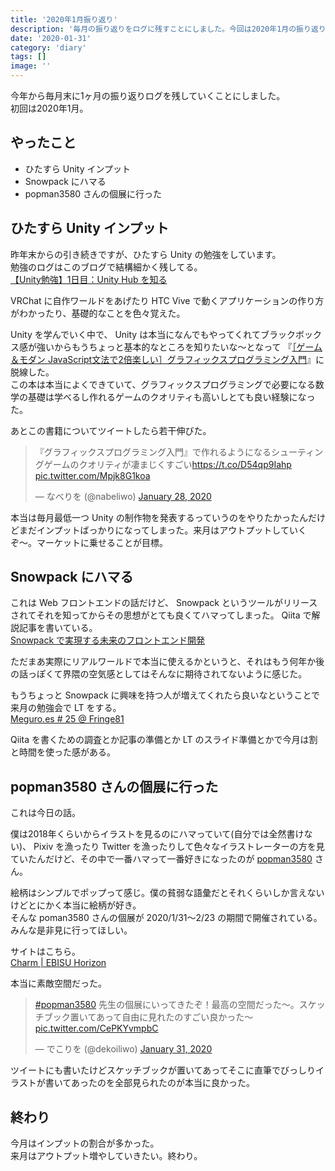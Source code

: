 ```yaml
---
title: '2020年1月振り返り'
description: '毎月の振り返りをログに残すことにしました。今回は2020年1月の振り返り。'
date: '2020-01-31'
category: 'diary'
tags: []
image: ''
---
```


今年から毎月末に1ヶ月の振り返りログを残していくことにしました。  
初回は2020年1月。

## やったこと

- ひたすら Unity インプット
- Snowpack にハマる
- popman3580 さんの個展に行った

## ひたすら Unity インプット

昨年末からの引き続きですが、ひたすら Unity の勉強をしています。  
勉強のログはこのブログで結構細かく残してる。  
[【Unity勉強】1日目：Unity Hub を知る](https://blog.nabeliwo.com/2019/12/unity-study-01/)

VRChat に自作ワールドをあげたり HTC Vive で動くアプリケーションの作り方がわかったり、基礎的なことを色々覚えた。

Unity を学んでいく中で、 Unity は本当になんでもやってくれてブラックボックス感が強いからもうちょっと基本的なところを知りたいな〜となって 『[［ゲーム＆モダン JavaScript文法で2倍楽しい］グラフィックスプログラミング入門](https://gihyo.jp/book/2020/978-4-297-11085-7)』に脱線した。  
この本は本当によくできていて、グラフィックスプログラミングで必要になる数学の基礎は学べるし作れるゲームのクオリティも高いしとても良い経験になった。

あとこの書籍についてツイートしたら若干伸びた。

<blockquote class="twitter-tweet"><p lang="ja" dir="ltr">『グラフィックスプログラミング入門』で作れるようになるシューティングゲームのクオリティが凄まじくすごい<a href="https://t.co/D54qp9Iahp">https://t.co/D54qp9Iahp</a> <a href="https://t.co/Mpjk8G1koa">pic.twitter.com/Mpjk8G1koa</a></p>&mdash; なべりを (@nabeliwo) <a href="https://twitter.com/nabeliwo/status/1222143313936961537?ref_src=twsrc%5Etfw">January 28, 2020</a></blockquote> <script async src="https://platform.twitter.com/widgets.js" charset="utf-8"></script>

本当は毎月最低一つ Unity の制作物を発表するっていうのをやりたかったんだけどまだインプットばっかりになってしまった。来月はアウトプットしていくぞ〜。マーケットに乗せることが目標。

## Snowpack にハマる

これは Web フロントエンドの話だけど、 Snowpack というツールがリリースされてそれを知ってからその思想がとても良くてハマってしまった。 Qiita で解説記事を書いている。  
[Snowpack で実現する未来のフロントエンド開発](https://qiita.com/nabeliwo/items/67cc7f2c67c905eddbc7)

ただまあ実際にリアルワールドで本当に使えるかというと、それはもう何年か後の話っぽくて界隈の空気感としてはそんなに期待されてないように感じた。

もうちょっと Snowpack に興味を持つ人が増えてくれたら良いなということで来月の勉強会で LT をする。  
[Meguro.es # 25 @ Fringe81](https://meguroes.connpass.com/event/159506/)

Qiita を書くための調査とか記事の準備とか LT のスライド準備とかで今月は割と時間を使った感がある。

## popman3580 さんの個展に行った

これは今日の話。

僕は2018年くらいからイラストを見るのにハマっていて(自分では全然書けない)、 Pixiv を漁ったり Twitter を漁ったりして色々なイラストレーターの方を見ていたんだけど、その中で一番ハマって一番好きになったのが [popman3580](https://twitter.com/popman3580) さん。

絵柄はシンプルでポップって感じ。僕の貧弱な語彙だとそれくらいしか言えないけどとにかく本当に絵柄が好き。  
そんな poman3580 さんの個展が 2020/1/31〜2/23 の期間で開催されている。  
みんな是非見に行ってほしい。

サイトはこちら。  
[Charm | EBISU Horizon](https://www.ebisu-horizon.com/charm)

本当に素敵空間だった。

<blockquote class="twitter-tweet"><p lang="ja" dir="ltr"><a href="https://twitter.com/hashtag/popman3580?src=hash&amp;ref_src=twsrc%5Etfw">#popman3580</a> 先生の個展にいってきたぞ！最高の空間だった〜。スケッチブック置いてあって自由に見れたのすごい良かった〜 <a href="https://t.co/CePKYvmpbC">pic.twitter.com/CePKYvmpbC</a></p>&mdash; でこりを (@dekoiliwo) <a href="https://twitter.com/dekoiliwo/status/1223247018153218049?ref_src=twsrc%5Etfw">January 31, 2020</a></blockquote> <script async src="https://platform.twitter.com/widgets.js" charset="utf-8"></script>

ツイートにも書いたけどスケッチブックが置いてあってそこに直筆でびっしりイラストが書いてあったのを全部見られたのが本当に良かった。

## 終わり

今月はインプットの割合が多かった。  
来月はアウトプット増やしていきたい。終わり。
